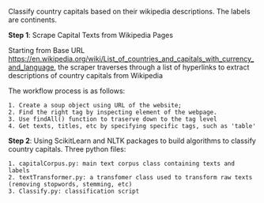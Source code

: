 Classify country capitals based on their wikipedia descriptions. The labels are continents.

**Step 1**: Scrape Capital Texts from Wikipedia Pages

Starting from Base URL https://en.wikipedia.org/wiki/List_of_countries_and_capitals_with_currency_and_language, the scraper traverses through a list of hyperlinks to extract descriptions of country capitals from Wikipedia

The workflow process is as follows:

    1. Create a soup object using URL of the website;
    2. Find the right tag by inspecting element of the webpage.
    3. Use findAll() function to traserve down to the tag level
    4. Get texts, titles, etc by specifying specific tags, such as 'table'
    
**Step 2**: Using ScikitLearn and NLTK packages to build algorithms to classify country capitals. Three python files:

    1. capitalCorpus.py: main text corpus class containing texts and labels
    2. textTransformer.py: a transfomer class used to transform raw texts (removing stopwords, stemming, etc)
    3. Classify.py: classification script
